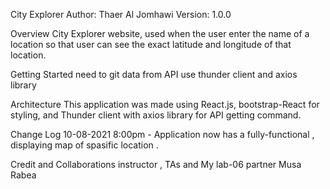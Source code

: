 City Explorer
Author: Thaer Al Jomhawi Version: 1.0.0

Overview
City Explorer website, used when the user enter the name of a location so that user can see the exact latitude and longitude of that location.

Getting Started
need to git data from API
use thunder client and axios library

Architecture
This application was made using React.js, bootstrap-React for styling, and Thunder client with axios library for API getting command.

Change Log
10-08-2021 8:00pm - Application now has a fully-functional , displaying map of spasific location .

Credit and Collaborations
instructor , TAs and My lab-06 partner Musa Rabea
